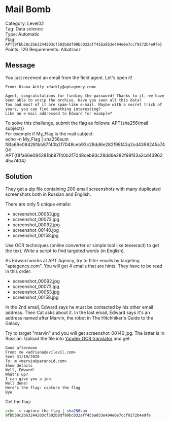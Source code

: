 # Mail Bomb

Category: Level02  
Tag: Data science  
Type: Automatic  
Flag: `APT{9fbb38c2b63244203cf502b8df99bc032aff45ba853e494e0e7ccf9272b4e9fe}`  
Points: 120
Requirements: Albatraoz

## Message

You just received an email from the field agent. Let's open it!

```
From: Diana Arkly <darkly@aptagency.com>

Agent, congratulations for finding the password! Thanks to it, we have been able to unzip the archive. Have you seen all this data?  
Too bad most of it are spam-like e-mail. Maybe with a secret trick of yours, you can find something interesting?  
Like an e-mail addressed to Edward for example?
```

To solve this challenge, submit the flag as follows: APT{sha256(mail subject)}  
For exemple if My_Flag is the mail subject:  
echo -n My_Flag | sha256sum  
f8fa66e084281bb87f40b2f7048ceb93c28dd6e282f98f43a2cd4396245a7404  
APT{f8fa66e084281bb87f40b2f7048ceb93c28dd6e282f98f43a2cd4396245a7404}  

## Solution

They get a zip file containing 200 email screenshots with many duplicated screenshots both in Russian and English.

There are only 5 unique emails:

- screenshot_00053.jpg
- screenshot_00073.jpg
- screenshot_00092.jpg
- screenshot_00140.jpg
- screenshot_00158.jpg

Use OCR techniques (online converter or simple tool like tesseract) to get the text. Write a script to find targeted words (in English).

As Edward works at APT Agency, try to filter emails by targeting "aptagency.com". You will get 4 emails that are hints. They have to be read in this order:

- screenshot_00092.jpg
- screenshot_00073.jpg
- screenshot_00053.jpg
- screenshot_00158.jpg

In the 2nd email, Edward says he must be contacted by his other email address. Then Cat asks about it. In the last email, Edward says it's an address named after Marvin, the robot in The Hitchhiker's Guide to the Galaxy.

Try to target "marvin" and you will get screenshot_00140.jpg. The latter is in Russian. Upload the file into [Yandex OCR translator](https://translate.yandex.com/ocr) and get:

```
Good afternoon
From: me <adriana@evilevil.com>
Sent 31/10/2020
To: m <marvin@paranoid.com>
Show details
Well, Edward!
What's up?
I can give you a job.
Well done!
Here's the flag: capture the flag
Bye
```

Get the flag:

```sh
echo -n capture the flag | sha256sum
9fbb38c2b63244203cf502b8df99bc032aff45ba853e494e0e7ccf9272b4e9fe
```
